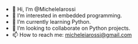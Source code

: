 - 👋 Hi, I’m @MicheleIarossi
- 👀 I’m interested in embedded programming.
- 🌱 I’m currently learning Python.
- 💞️ I’m looking to collaborate on Python projects.
- 📫 How to reach me: micheleiarossi@gmail.com

<!---
MicheleIarossi/MicheleIarossi is a ✨ special ✨ repository because its `README.md` (this file) appears on your GitHub profile.
You can click the Preview link to take a look at your changes.
--->
